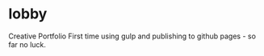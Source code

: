 # lobby
Creative Portfolio
First time using gulp and publishing to github pages - so far no luck.
 
